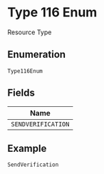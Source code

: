 
# Type 116 Enum

Resource Type

## Enumeration

`Type116Enum`

## Fields

| Name |
|  --- |
| `SENDVERIFICATION` |

## Example

```
SendVerification
```

